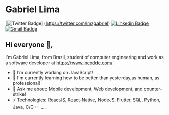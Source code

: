 # Gabriel Lima 
[![Twitter Badge](https://img.shields.io/badge/-@lmzgabriel-1ca0f1?style=flat-square&labelColor=1ca0f1&logo=twitter&logoColor=white&link=https://twitter.com/lmzgabriel)]
(https://twitter.com/lmzgabriel)
[![Linkedin Badge](https://img.shields.io/badge/-lmzgabriel-blue?style=flat-square&logo=Linkedin&logoColor=white&link=https://www.linkedin.com/in/lmzgabriel/)](https://www.linkedin.com/in/lmzgabriel/)
[![Gmail Badge](https://img.shields.io/badge/-gabriel1997lima@gmail.com-c14438?style=flat-square&logo=Gmail&logoColor=white&link=mailto:gabriel1997lima@gmail.com)](mailto:gabriel1997lima@gmail.com)

## Hi everyone 👋, 
I'm Gabriel Lima, from Brazil, student of computer engineering and work as a software developer at https://www.incodde.com/

- 🔭 I’m currently working on JavaScript!
- 🌱 I'm currently learning how to be better than yesterday,as human, as professional!
- 💬 Ask me about: Mobile development, Web development, and counter-strike!
- ⚡ Technologies: ReactJS, React-Native, NodeJS, Flutter, SQL, Python, Java, C/C++ ....



<!--
**lmz2k/lmz2k** is a ✨ _special_ ✨ repository because its `README.md` (this file) appears on your GitHub profile.

Here are some ideas to get you started:

- 🔭 I’m currently working on ...
- 🌱 I’m currently learning ...
- 👯 I’m looking to collaborate on ...
- 🤔 I’m looking for help with ...
- 💬 Ask me about ...
- 📫 How to reach me: ...
- 😄 Pronouns: ...
- ⚡ Fun fact: ...
-->
